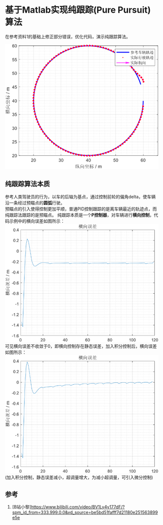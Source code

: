 # 基于Matlab实现纯跟踪(Pure Pursuit)算法

在参考资料1的基础上修正部分错误，优化代码，演示纯跟踪算法。

![图片](./imgs/1.png)  

## 纯跟踪算法本质

参考人类驾驶员的行为，以车的后轴为基点，通过控制前轮的偏角delta，使车辆沿一条经过预瞄点的**圆弧**行驶。  
预瞄点的引入使得控制更加平顺，普通PID控制跟踪的是离车辆最近的轨迹点，而纯跟踪法跟踪的是预瞄点。
纯跟踪本质是一个**P控制器**，对车辆进行**横向控制**，代码示例中的横向误差如图所示：  
![横向误差](./imgs/2.png)  
可见横向误差不收敛于0，即横向控制存在静态误差，加入积分控制后，横向误差如图所示：  
![横向误差](./imgs/3.png)  
(加入积分控制，静态误差减小，超调量增大，为减小超调量，可引入微分控制)

## 参考

1. [B站小黎]<https://www.bilibili.com/video/BV1Ly4y177dF/?spm_id_from=333.999.0.0&vd_source=be5bd51fafff7d21180e251563899e5e>
